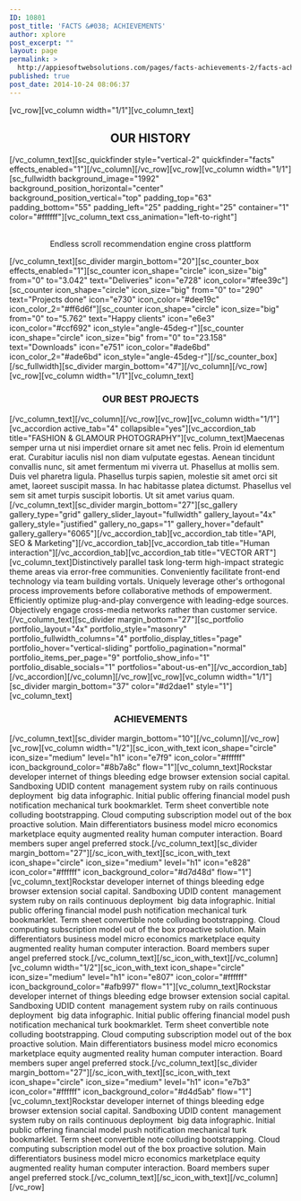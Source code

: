 ```yaml
---
ID: 10801
post_title: 'FACTS &#038; ACHIEVEMENTS'
author: xplore
post_excerpt: ""
layout: page
permalink: >
  http://appiesoftwebsolutions.com/pages/facts-achievements-2/facts-achievements-fullwidth-vintage/
published: true
post_date: 2014-10-24 08:06:37
---
```

[vc_row][vc_column width="1/1"][vc_column_text]<h2 style="text-align: center;">OUR HISTORY</h2>[/vc_column_text][sc_quickfinder style="vertical-2" quickfinder="facts" effects_enabled="1"][/vc_column][/vc_row][vc_row][vc_column width="1/1"][sc_fullwidth background_image="1992" background_position_horizontal="center" background_position_vertical="top" padding_top="63" padding_bottom="55" padding_left="25" padding_right="25" container="1" color="#ffffff"][vc_column_text css_animation="left-to-right"]<div class="title-h3" style="text-align: center;"><span style="color: #ffffff;">BIG ICONS WITH SMALL FONT AND BACKGROUND IMAGE</span></div>
<p style="text-align: center;">Endless scroll recommendation engine cross plattform</p>
<p style="text-align: center;"></p>
<p style="text-align: center;"></p>[/vc_column_text][sc_divider margin_bottom="20"][sc_counter_box effects_enabled="1"][sc_counter icon_shape="circle" icon_size="big" from="0" to="3.042" text="Deliveries" icon="e728" icon_color="#fee39c"][sc_counter icon_shape="circle" icon_size="big" from="0" to="290" text="Projects done" icon="e730" icon_color="#dee19c" icon_color_2="#ff6d6f"][sc_counter icon_shape="circle" icon_size="big" from="0" to="5.762" text="Happy clients" icon="e6e3" icon_color="#ccf692" icon_style="angle-45deg-r"][sc_counter icon_shape="circle" icon_size="big" from="0" to="23.158" text="Downloads" icon="e751" icon_color="#ade6bd" icon_color_2="#ade6bd" icon_style="angle-45deg-r"][/sc_counter_box][/sc_fullwidth][sc_divider margin_bottom="47"][/vc_column][/vc_row][vc_row][vc_column width="1/1"][vc_column_text]
<h3 style="text-align: center;">OUR BEST PROJECTS</h3>
[/vc_column_text][/vc_column][/vc_row][vc_row][vc_column width="1/1"][vc_accordion active_tab="4" collapsible="yes"][vc_accordion_tab title="FASHION & GLAMOUR PHOTOGRAPHY"][vc_column_text]Maecenas semper urna ut nisi imperdiet ornare sit amet nec felis. Proin id elementum erat. Curabitur iaculis nisl non diam vulputate egestas. Aenean tincidunt convallis nunc, sit amet fermentum mi viverra ut. Phasellus at mollis sem. Duis vel pharetra ligula. Phasellus turpis sapien, molestie sit amet orci sit amet, laoreet suscipit massa. In hac habitasse platea dictumst. Phasellus vel sem sit amet turpis suscipit lobortis. Ut sit amet varius quam.[/vc_column_text][sc_divider margin_bottom="27"][sc_gallery gallery_type="grid" gallery_slider_layout="fullwidth" gallery_layout="4x" gallery_style="justified" gallery_no_gaps="1" gallery_hover="default" gallery_gallery="6065"][/vc_accordion_tab][vc_accordion_tab title="API, SEO &amp; Marketing"][/vc_accordion_tab][vc_accordion_tab title="Human interaction"][/vc_accordion_tab][vc_accordion_tab title="VECTOR ART"][vc_column_text]Distinctively parallel task long-term high-impact strategic theme areas via error-free communities. Conveniently facilitate front-end technology via team building vortals. Uniquely leverage other's orthogonal process improvements before collaborative methods of empowerment. Efficiently optimize plug-and-play convergence with leading-edge sources. Objectively engage cross-media networks rather than customer service.[/vc_column_text][sc_divider margin_bottom="27"][sc_portfolio portfolio_layout="4x" portfolio_style="masonry" portfolio_fullwidth_columns="4" portfolio_display_titles="page" portfolio_hover="vertical-sliding" portfolio_pagination="normal" portfolio_items_per_page="9" portfolio_show_info="1" portfolio_disable_socials="1" portfolios="about-us-en"][/vc_accordion_tab][/vc_accordion][/vc_column][/vc_row][vc_row][vc_column width="1/1"][sc_divider margin_bottom="37" color="#d2dae1" style="1"][vc_column_text]
<h3 style="text-align: center;">ACHIEVEMENTS</h3>
[/vc_column_text][sc_divider margin_bottom="10"][/vc_column][/vc_row][vc_row][vc_column width="1/2"][sc_icon_with_text icon_shape="circle" icon_size="medium" level="h1" icon="e7f9" icon_color="#ffffff" icon_background_color="#8b7a8c" flow="1"][vc_column_text]Rockstar developer internet of things bleeding edge browser extension social capital. Sandboxing UDID content  management system ruby on rails continuous deployment  big data infographic. Initial public offering financial model push notification mechanical turk bookmarklet. Term sheet convertible note colluding bootstrapping. Cloud computing subscription model out of the box proactive solution. Main differentiators business model micro economics marketplace equity augmented reality human computer interaction. Board members super angel preferred stock.[/vc_column_text][sc_divider margin_bottom="27"][/sc_icon_with_text][sc_icon_with_text icon_shape="circle" icon_size="medium" level="h1" icon="e828" icon_color="#ffffff" icon_background_color="#d7d48d" flow="1"][vc_column_text]Rockstar developer internet of things bleeding edge browser extension social capital. Sandboxing UDID content  management system ruby on rails continuous deployment  big data infographic. Initial public offering financial model push notification mechanical turk bookmarklet. Term sheet convertible note colluding bootstrapping. Cloud computing subscription model out of the box proactive solution. Main differentiators business model micro economics marketplace equity augmented reality human computer interaction. Board members super angel preferred stock.[/vc_column_text][/sc_icon_with_text][/vc_column][vc_column width="1/2"][sc_icon_with_text icon_shape="circle" icon_size="medium" level="h1" icon="e807" icon_color="#ffffff" icon_background_color="#afb997" flow="1"][vc_column_text]Rockstar developer internet of things bleeding edge browser extension social capital. Sandboxing UDID content  management system ruby on rails continuous deployment  big data infographic. Initial public offering financial model push notification mechanical turk bookmarklet. Term sheet convertible note colluding bootstrapping. Cloud computing subscription model out of the box proactive solution. Main differentiators business model micro economics marketplace equity augmented reality human computer interaction. Board members super angel preferred stock.[/vc_column_text][sc_divider margin_bottom="27"][/sc_icon_with_text][sc_icon_with_text icon_shape="circle" icon_size="medium" level="h1" icon="e7b3" icon_color="#ffffff" icon_background_color="#d4d5ab" flow="1"][vc_column_text]Rockstar developer internet of things bleeding edge browser extension social capital. Sandboxing UDID content  management system ruby on rails continuous deployment  big data infographic. Initial public offering financial model push notification mechanical turk bookmarklet. Term sheet convertible note colluding bootstrapping. Cloud computing subscription model out of the box proactive solution. Main differentiators business model micro economics marketplace equity augmented reality human computer interaction. Board members super angel preferred stock.[/vc_column_text][/sc_icon_with_text][/vc_column][/vc_row]